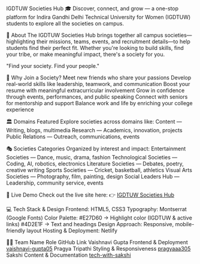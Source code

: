 IGDTUW Societies Hub 🎓
Discover, connect, and grow — a one-stop platform for Indira Gandhi Delhi Technical University for Women (IGDTUW) students to explore all the societies on campus.

📖 About
The IGDTUW Societies Hub brings together all campus societies—highlighting their missions, teams, events, and recruitment details—to help students find their perfect fit. Whether you're looking to build skills, find your tribe, or make meaningful impact, there's a society for you.

"Find your society. Find your people."

🌟 Why Join a Society?
Meet new friends who share your passions
Develop real-world skills like leadership, teamwork, and communication
Boost your resume with meaningful extracurricular involvement
Grow in confidence through events, performances, and public speaking
Connect with seniors for mentorship and support
Balance work and life by enriching your college experience

🏛️ Domains Featured
Explore societies across domains like:
Content — Writing, blogs, multimedia
Research — Academics, innovation, projects
Public Relations — Outreach, communications, events

🎭 Societies Categories
Organized by interest and impact:
Entertainment Societies — Dance, music, drama, fashion
Technological Societies — Coding, AI, robotics, electronics
Literature Societies — Debates, poetry, creative writing
Sports Societies — Cricket, basketball, athletics
Visual Arts Societies — Photography, film, painting, design
Social Leaders Hub — Leadership, community service, events

🚀 Live Demo
Check out the live site here:
👉 [IGDTUW Societies Hub](https://igdtuw-society.netlify.app/)

💻 Tech Stack & Design
Frontend: HTML5, CSS3
Typography: Montserrat (Google Fonts)
Color Palette:
#E27D60 → Highlight color (IGDTUW & active links)
#4D2E1F → Text and headings
Design Approach: Responsive, mobile-friendly layout
Hosting & Deployment: Netlify


👩‍💻 Team
Name	                  Role	                             GitHub Link
Vaishnavi Gupta	       Frontend & Deployment	         [vaishnavi-gupta05](https://github.com/vaishnavi-gupta05)
Pragya Tripathi	       Styling & Responsiveness	      [pragyaaa305](https://github.com/pragyaaa305)
Sakshi		            Content & Documentation	         [tech-with-sakshi](https://github.com/tech-with-sakshi)
